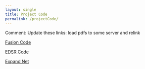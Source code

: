 ```yaml
---
layout: single
title: Project Code
permalink: /projectCode/
---
```


Comment: Update these links: load pdfs to some server and relink

[Fusion Code](https://github.com/Way-Yuhao/Single-Photon-Camera-Guided-HDR-Imaging)

[EDSR Code](https://github.com/Way-Yuhao/Single-Photon-Camera-Guided-HDR-Imaging)

[Expand Net](https://github.com/Way-Yuhao/Single-Photon-Camera-Guided-HDR-Imaging)